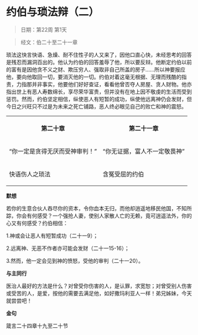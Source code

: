 # 约伯与琐法辩（二） 

> 日期：第22周 第1天

> 经文：伯二十至二十一章

琐法这快言快语、急燥、耐不住性子的人又来了，因他口直心快，未经思考的回答是残忍而漏洞百出的。他认为约伯的回答羞辱了他，所以要反辩。他断定约伯以前的富有是因他贪不义之财、欺压穷人、强取非自己所盖的房子……所以神要报应他，要向他取回一切，要消灭他的一切。约伯对着这毫无根据、无理而残酷的指责，力指那并非事实，他要他们好好查证，看看他曾否夺人房屋、贪人财物。他亦指出世上有恶人寿数绵长，享尽荣华富贵，但并没有在地上因不敬虔的生活而受到惩罚。然而，约伯坚定相信，纵使恶人有短暂的成功，纵使他远离神仍会发财，但今日之兴旺只不过是为未来之死亡铺路，恶人终必眼见自己的败亡和神的震怒。

<table>
 <tbody>
  <tr>
   <th><p>第二十章</p></th>
   <th><p>第二十一章</p></th>
  </tr>
  <tr>
   <td><p>“你一定是贪得无厌而受神审判！”</p></td>
   <td><p>“你无证据，富人不一定敬畏神”</p></td>
  </tr>
  <tr>
   <td><p>快语伤人之琐法</p></td>
   <td><p>含冤受屈的约伯</p></td>
  </tr>
 </tbody>
</table>

**默想**

若你的生意合伙人吞尽你的资本，令你血本无归，而他却逍遥地移民他国，不知所踪，你会有何感受？一个强抢人妻，使别人家散人亡的无赖，竟可逍遥法外，你的心又有何感受？约伯相信：

1.神或会让恶人有短暂成功（二十一9）；

2.远离神、无恶不作者亦可能会发财（二十一15-16）；

3.然而，他一定会见到神的愤怒，受他的审判（二十一20）。

**与主同行**

医治人最好的方法是什么？对曾受你伤害的人，是认罪，求宽恕；对曾受别人伤害或受苦的人，是爱，按他的需要去满足他，如好撒玛利亚人一样！弟兄姊妹，今天就尝尝吧！

**金句**

箴言二十四章十九至二十节



